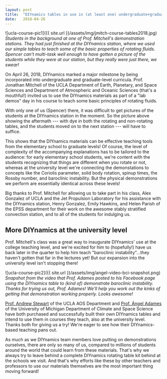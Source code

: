 ```yaml
---
layout: post
title:  "DIYnamics tables in use in (at least one) undergraduate+graduate level course"
date:   2018-04-26
---
```


![ucla-course-pic1]({{ site.url }}/assets/img/jmitch-course-tables2018.jpg)
_Students in the background at one of Prof. Mitchell's demonstration
stations.  They had just finished at the DIYnamics station, where we
used our simple tables to teach some of the basic properties of
rotating fluids.  Spencer can't multi-task well enough to have gotten
a picture of the students while they were at our station, but they
really were just there, we swear!_

On April 26, 2018, DIYnamics marked a major milestone by being
incorporated into undergraduate and graduate-level curricula.
Prof. Jonathan Mitchell of the UCLA Department of Earth, Planetary,
and Space Sciences and Department of Atmospheric and Oceanic Sciences
(that's a mouthful!) invited us to use the DIYnamics materials as part
of a "lab demos" day in his course to teach some basic principles of
rotating fluids.

With only one of us (Spencer) there, it was difficult to get pictures
of the students at the DIYnamics station in the moment.  So the
picture above showing the aftermath --- with dye in both the rotating
and non-rotating tables, and the students moved on to the next station
--- will have to suffice.

This shows that the DIYnamics materials can be effective teaching
tools from the elementary school to graduate levels!  Of course, the
level of complexity of the accompanying explanations has to be
tailored to the audience: for early elementary school students, we're
content with the students recognizing that things are different when
you rotate or not, whereas at the university level we're connecting
the demonstations to concepts like the Coriolis parameter, solid body
rotation, spinup times, the Rossby number, and baroclinic instability.
But the physical demonstrations we perform are essentially identical
across these levels!

Big thanks to Prof. Mitchell for allowing us to take part in his
class, Alex Gonzalez of UCLA and the Jet Propulsion Laboratory for his
assistance with the DIYnamics station, Henry Gonzalez, Emily Hawkins,
and Helen Parish of the EPSS department for their work on the awesome
stably stratified convection station, and to all of the students for
indulging us.

## More DIYnamics at the university level

Prof. Mitchell's class was a great way to inaugurate DIYnamics' use at
the college teaching level, and we're excited for him to (hopefully!)
have us back later in the quarter to help him teach "baroclinic
instability"...they haven't gotten that far in the lectures yet!  But
our expansion into the university level isn't stopping there!

![ucla-course-pic2]({{ site.url }}/assets/img/angel-video-bci-snapshot.png)
_Snapshot from the video that Prof. Adames posted to his Facebook page
using the DIYnamics table to (kind of) demonstrate baroclinic
instability.  Thanks for trying us out, Prof. Adames!  We'll help you
work out the kinks of getting that demonstration working properly.
Looks awesome!_

[Prof. Andrew Stewart](https://dept.atmos.ucla.edu/stewart) of the
UCLA AOS Department and [Prof. Ángel
Adames](http://clasp.engin.umich.edu/people/afadames) of the
University of Michigan Department of Climate and Space Science have
both purchased and successfully built their own DIYnamics tables and
intend to use them in courses they teach, also at the university
level.  Thanks both for giving us a try!  We're eager to see how their
DIYnamics-based teaching pans out.

As much as we DIYnamics team members love putting on demonstrations
ourselves, there are only so many of us, compared to millions of
students around the world that could learn from these materials.
That's why we always try to leave behind a complete DIYnamics rotating
table kit behind at the schools we visit.  And that's why efforts like
these by other teachers and professors to use our materials themselves
are the most important thing moving forward!
